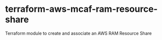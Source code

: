 # terraform-aws-mcaf-ram-resource-share
Terraform module to create and associate an AWS RAM Resource Share
